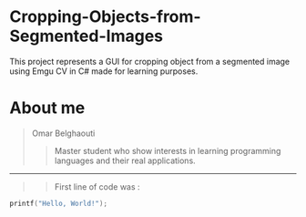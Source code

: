 # Cropping-Objects-from-Segmented-Images
This project represents a GUI for cropping object from a segmented image using Emgu CV in C# made for learning purposes.

# About me
> Omar Belghaouti
>> Master student who show interests in learning programming languages and their real applications.
---
>> First line of code was :
``` c
printf("Hello, World!");
```
